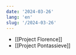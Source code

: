 ```yaml
---
date: '2024-03-26'
lang: 'en'
slug: '/2024-03-26'
---
```


- [[Project Florence]]
- [[Project Pontassieve]]
